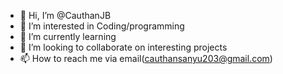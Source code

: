 - 👋 Hi, I’m @CauthanJB
- 👀 I’m interested in Coding/programming
- 🌱 I’m currently learning 
- 💞️ I’m looking to collaborate on interesting projects
- 📫 How to reach me via email(cauthansanyu203@gmail.com)

<!---
CauthanJB/CauthanJB is a ✨ special ✨ repository because its `README.md` (this file) appears on your GitHub profile.
You can click the Preview link to take a look at your changes.
--->
